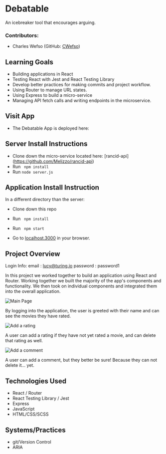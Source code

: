 # Debatable

  An icebreaker tool that encourages arguing.

### Contributors:
  - Charles Wefso (GitHub: [CWefso](https://github.com/cwefso))

## Learning Goals

  - Building applications in React
  - Testing React with Jest and React Testing Library
  - Develop better practices for making commits and project workflow.
  - Using Router to manage URL states.
  - Using Express to build a micro-service
  - Managing API fetch calls and writing endpoints in the microservice.

## Visit App

  - The Debatable App is deployed here: 

## Server Install Instructions

  - Clone down the micro-service located here: [rancid-api] (https://github.com/Melizzo/rancid-api)
  - Run ``` npm install```
  - Run ``` node server.js ```

## Application Install Instruction
  In a different directory than the server:
  - Clone down this repo
  - Run ``` npm install```
  - Run ``` npm start```

  - Go to [localhost.3000](http://localhost:3000) in your browser.

## Project Overview

  Login Info:
    email : lucy@turing.io
    password : password1

  In this project we worked together to build an application using React and Router. Working together we built the majority of the app's components and functionality. We then took on individual components and integrated them into the overall application. 

![Main Page](https://i.gyazo.com/c365310b953c259a213620251b4c99f8.gif)

  By logging into the application, the user is greeted with their name and can see the movies they have rated.

![Add a rating](https://i.gyazo.com/0a189bbc07f16e999647d45d61580017.gif)

  A user can add a rating if they have not yet rated a movie, and can delete that rating as well.

![Add a comment](https://i.gyazo.com/eaa25c89871de842b527acdf866a9d3e.gif)

  A user can add a comment, but they better be sure! Because they can not delete it... yet.


## Technologies Used
  - React / Router
  - React Testing Library / Jest
  - Express
  - JavaScript
  - HTML/CSS/SCSS

## Systems/Practices
  - git/Version Control
  - ARIA
